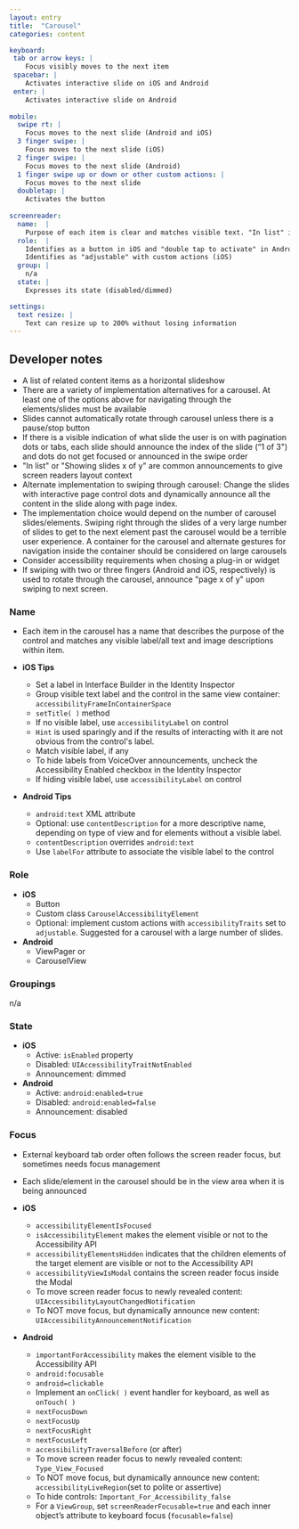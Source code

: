 ```yaml
---
layout: entry
title:  "Carousel"
categories: content

keyboard:
 tab or arrow keys: |
    Focus visibly moves to the next item
 spacebar: |
    Activates interactive slide on iOS and Android
 enter: |
    Activates interactive slide on Android
          
mobile:
  swipe rt: |
    Focus moves to the next slide (Android and iOS) 
  3 finger swipe: | 
    Focus moves to the next slide (iOS)
  2 finger swipe: | 
    Focus moves to the next slide (Android)
  1 finger swipe up or down or other custom actions: |
    Focus moves to the next slide
  doubletap: |
    Activates the button
    
screenreader: 
  name:  |
    Purpose of each item is clear and matches visible text. "In list" is often announced in Android.  Index is often announced in Android and iOS
  role:  |
    Identifies as a button in iOS and "double tap to activate" in Android
    Identifies as "adjustable" with custom actions (iOS)
  group: |
    n/a
  state: |
    Expresses its state (disabled/dimmed)

settings:
  text resize: |
    Text can resize up to 200% without losing information
---
```


## Developer notes

- A list of related content items as a horizontal slideshow
- There are a variety of implementation alternatives for a carousel. At least one of the options above for navigating through the elements/slides must be available
- Slides cannot automatically rotate through carousel unless there is a pause/stop button
- If there is a visible indication of what slide the user is on with pagination dots or tabs, each slide should announce the index of the slide (“1 of 3") and dots do not get focused or announced in the swipe order
- "In list" or "Showing slides x of y" are common announcements to give screen readers layout context
- Alternate implementation to swiping through carousel: Change the slides with interactive page control dots and dynamically announce all the content in the slide along with page index. 
- The implementation choice would depend on the number of carousel slides/elements.  Swiping right through the slides of a very large number of slides to get to the next element past the carousel would be a terrible user experience.  A container for the carousel and alternate gestures for navigation inside the container should be considered on large carousels
- Consider accessibility requirements when chosing a plug-in or widget
- If swiping with two or three fingers (Android and iOS, respectively) is used to rotate through the carousel, announce "page x of y" upon swiping to next screen.
 


### Name

- Each item in the carousel has a name that describes the purpose of the control and matches any visible label/all text and image descriptions within item.  
  
- **iOS Tips**
  - Set a label in Interface Builder in the Identity Inspector
  - Group visible text label and the control in the same view container: `accessibilityFrameInContainerSpace`
  - `setTitle( )` method
  - If no visible label, use `accessibilityLabel` on control
  - `Hint` is used sparingly and if the results of interacting with it are not obvious from the control's label.
  - Match visible label, if any
  - To hide labels from VoiceOver announcements, uncheck the Accessibility Enabled checkbox in the Identity Inspector
  - If hiding visible label, use `accessibilityLabel` on control
- **Android Tips**  
  - `android:text` XML attribute
  - Optional: use `contentDescription` for a more descriptive name, depending on type of view and for elements without a visible label.
  - `contentDescription` overrides `android:text`    
  - Use `labelFor` attribute to associate the visible label to the control

### Role 

- **iOS**
  - Button
  - Custom class `CarouselAccessibilityElement` 
  - Optional: implement custom actions with `accessibilityTraits` set to `adjustable`.  Suggested for a carousel with a large number of slides.
- **Android**
  - ViewPager  or
  - CarouselView

### Groupings

n/a

### State

- **iOS**  
  - Active: `isEnabled` property
  - Disabled: `UIAccessibilityTraitNotEnabled`
  - Announcement: dimmed
- **Android**
  - Active: `android:enabled=true`
  - Disabled: `android:enabled=false`
  - Announcement: disabled

### Focus
- External keyboard tab order often follows the screen reader focus, but sometimes needs focus management
- Each slide/element in the carousel should be in the view area when it is being announced

- **iOS**
	- `accessibilityElementIsFocused`  
	- `isAccessibilityElement` makes the element visible or not to the Accessibility API
	- `accessibilityElementsHidden` indicates that the children elements of the target element are visible or not to the Accessibility API
	- `accessibilityViewIsModal` contains the screen reader focus inside the Modal
	- To move screen reader focus to newly revealed content: `UIAccessibilityLayoutChangedNotification`
	- To NOT move focus, but dynamically announce new content: `UIAccessibilityAnnouncementNotification`
- **Android**
	- `importantForAccessibility` makes the element visible to the Accessibility API
	- `android:focusable`
	- `android=clickable`
	- Implement an `onClick( )` event handler for keyboard, as well as `onTouch( )`
	- `nextFocusDown`
	- `nextFocusUp`
	- `nextFocusRight`
	- `nextFocusLeft`
	- `accessibilityTraversalBefore` (or after)
	- To move screen reader focus to newly revealed content: `Type_View_Focused`
	- To NOT move focus, but dynamically announce new content: `accessibilityLiveRegion`(set to polite or assertive)
	- To hide controls: `Important_For_Accessibility_false`
	- For a `ViewGroup`, set `screenReaderFocusable=true` and each inner object’s attribute to keyboard focus (`focusable=false`)
